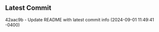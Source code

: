 
## Latest Commit
42aac9b - Update README with latest commit info (2024-09-01 11:49:41 -0400) <Yunxi-Zhou>
